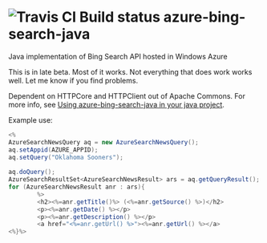 ![Travis CI Build status](https://api.travis-ci.org/peculater/azure-bing-search-java.svg)
azure-bing-search-java
======================

Java implementation of Bing Search API hosted in Windows Azure

This is in late beta. Most of it works. Not everything that does work works well. Let me know if you find problems.

Dependent on HTTPCore and HTTPClient out of Apache Commons. For more info, see [Using azure-bing-search-java in your java project](https://github.com/peculater/azure-bing-search-java/wiki/IncludingTheJar.wiki).

Example use:

```java
<%
AzureSearchNewsQuery aq = new AzureSearchNewsQuery();
aq.setAppid(AZURE_APPID);
aq.setQuery("Oklahoma Sooners");
                        
aq.doQuery();
AzureSearchResultSet<AzureSearchNewsResult> ars = aq.getQueryResult();
for (AzureSearchNewsResult anr : ars){
        %>
        <h2><%=anr.getTitle()%> (<%=anr.getSource() %>)</h2>
        <p><%=anr.getDate() %></p>
        <p><%=anr.getDescription() %></p>
        <a href="<%=anr.getUrl() %>"><%=anr.getUrl() %></a>
<%}%>
```
